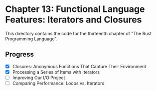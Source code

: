 # Chapter 13: Functional Language Features: Iterators and Closures

This directory contains the code for the thirteenth chapter of "The Rust
Programming Language".

## Progress

- [x] Closures: Anonymous Functions That Capture Their Environment
- [x] Processing a Series of Items with Iterators
- [ ] Improving Our I/O Project
- [ ] Comparing Performance: Loops vs. Iterators